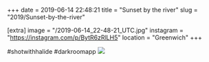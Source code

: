 +++
date = 2019-06-14 22:48:21
title = "Sunset by the river"
slug = "2019/Sunset-by-the-river"

[extra]
image = "/2019-06-14_22-48-21_UTC.jpg"
instagram = "https://instagram.com/p/BytR6zRlLH5"
location = "Greenwich"
+++

 #shotwithhalide #darkroomapp
<img src="/2019-06-14_22-48-21_UTC.jpg" />
